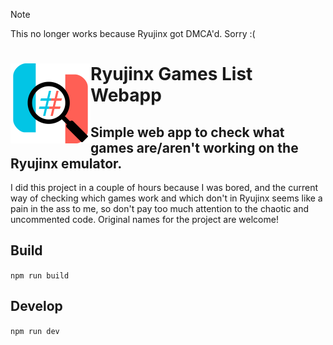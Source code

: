 > [!NOTE]
> This no longer works because Ryujinx got DMCA'd. Sorry :(

# <img src="https://github.com/PanIntegralus/ryujinx-games-list-webapp/blob/main/public/favicon.png" align="left" width=128 height=128> Ryujinx Games List Webapp
## Simple web app to check what games are/aren't working on the Ryujinx emulator.

I did this project in a couple of hours because I was bored, and the current way of checking which games work and which don't in Ryujinx seems like a pain in the ass to me, so don't pay too much attention to the chaotic and uncommented code. Original names for the project are welcome!

## Build
`npm run build`

## Develop
`npm run dev`

